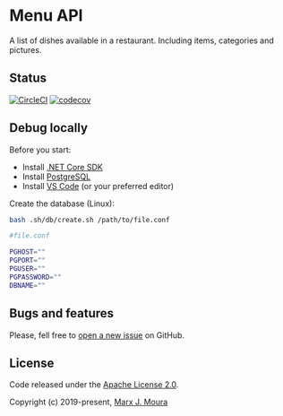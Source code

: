 # Menu API

A list of dishes available in a restaurant. Including items, categories and pictures.

## Status

[![CircleCI](https://circleci.com/gh/storefront-community/menu-api.svg?style=shield)](https://circleci.com/gh/storefront-community/menu-api)
[![codecov](https://codecov.io/gh/storefront-community/menu-api/branch/master/graph/badge.svg)](https://codecov.io/gh/storefront-community/menu-api)

## Debug locally

Before you start:

- Install [.NET Core SDK](https://dotnet.microsoft.com/)
- Install [PostgreSQL](https://www.postgresql.org/)
- Install [VS Code](https://code.visualstudio.com/) (or your preferred editor)

Create the database (Linux):

```bash
bash .sh/db/create.sh /path/to/file.conf
```

```bash
#file.conf

PGHOST=""
PGPORT=""
PGUSER=""
PGPASSWORD=""
DBNAME=""
```

## Bugs and features

Please, fell free to [open a new issue](https://github.com/storefront-community/menu-api/issues) on GitHub.

## License

Code released under the [Apache License 2.0](https://github.com/storefront-community/menu-api/blob/master/LICENSE).  

Copyright (c) 2019-present, [Marx J. Moura](https://github.com/marxjmoura)
